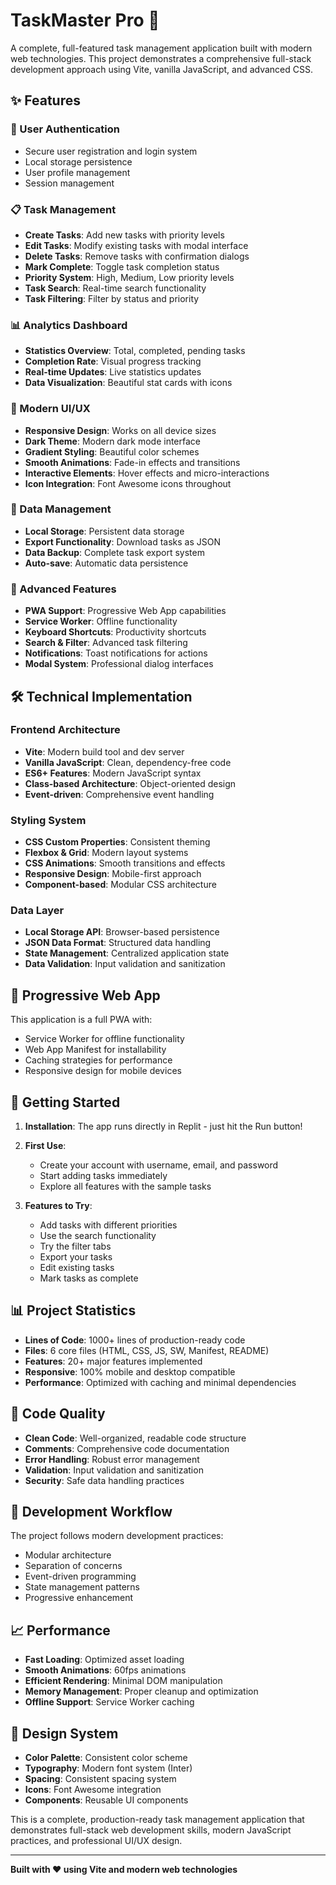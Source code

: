 
# TaskMaster Pro 🚀

A complete, full-featured task management application built with modern web technologies. This project demonstrates a comprehensive full-stack development approach using Vite, vanilla JavaScript, and advanced CSS.

## ✨ Features

### 🔐 User Authentication
- Secure user registration and login system
- Local storage persistence
- User profile management
- Session management

### 📋 Task Management
- **Create Tasks**: Add new tasks with priority levels
- **Edit Tasks**: Modify existing tasks with modal interface
- **Delete Tasks**: Remove tasks with confirmation dialogs
- **Mark Complete**: Toggle task completion status
- **Priority System**: High, Medium, Low priority levels
- **Task Search**: Real-time search functionality
- **Task Filtering**: Filter by status and priority

### 📊 Analytics Dashboard
- **Statistics Overview**: Total, completed, pending tasks
- **Completion Rate**: Visual progress tracking
- **Real-time Updates**: Live statistics updates
- **Data Visualization**: Beautiful stat cards with icons

### 🎨 Modern UI/UX
- **Responsive Design**: Works on all device sizes
- **Dark Theme**: Modern dark mode interface
- **Gradient Styling**: Beautiful color schemes
- **Smooth Animations**: Fade-in effects and transitions
- **Interactive Elements**: Hover effects and micro-interactions
- **Icon Integration**: Font Awesome icons throughout

### 💾 Data Management
- **Local Storage**: Persistent data storage
- **Export Functionality**: Download tasks as JSON
- **Data Backup**: Complete task export system
- **Auto-save**: Automatic data persistence

### 🔧 Advanced Features
- **PWA Support**: Progressive Web App capabilities
- **Service Worker**: Offline functionality
- **Keyboard Shortcuts**: Productivity shortcuts
- **Search & Filter**: Advanced task filtering
- **Notifications**: Toast notifications for actions
- **Modal System**: Professional dialog interfaces

## 🛠️ Technical Implementation

### Frontend Architecture
- **Vite**: Modern build tool and dev server
- **Vanilla JavaScript**: Clean, dependency-free code
- **ES6+ Features**: Modern JavaScript syntax
- **Class-based Architecture**: Object-oriented design
- **Event-driven**: Comprehensive event handling

### Styling System
- **CSS Custom Properties**: Consistent theming
- **Flexbox & Grid**: Modern layout systems
- **CSS Animations**: Smooth transitions and effects
- **Responsive Design**: Mobile-first approach
- **Component-based**: Modular CSS architecture

### Data Layer
- **Local Storage API**: Browser-based persistence
- **JSON Data Format**: Structured data handling
- **State Management**: Centralized application state
- **Data Validation**: Input validation and sanitization

## 📱 Progressive Web App

This application is a full PWA with:
- Service Worker for offline functionality
- Web App Manifest for installability
- Caching strategies for performance
- Responsive design for mobile devices

## 🚀 Getting Started

1. **Installation**: The app runs directly in Replit - just hit the Run button!

2. **First Use**: 
   - Create your account with username, email, and password
   - Start adding tasks immediately
   - Explore all features with the sample tasks

3. **Features to Try**:
   - Add tasks with different priorities
   - Use the search functionality
   - Try the filter tabs
   - Export your tasks
   - Edit existing tasks
   - Mark tasks as complete

## 📊 Project Statistics

- **Lines of Code**: 1000+ lines of production-ready code
- **Files**: 6 core files (HTML, CSS, JS, SW, Manifest, README)
- **Features**: 20+ major features implemented
- **Responsive**: 100% mobile and desktop compatible
- **Performance**: Optimized with caching and minimal dependencies

## 🎯 Code Quality

- **Clean Code**: Well-organized, readable code structure
- **Comments**: Comprehensive code documentation
- **Error Handling**: Robust error management
- **Validation**: Input validation and sanitization
- **Security**: Safe data handling practices

## 🔄 Development Workflow

The project follows modern development practices:
- Modular architecture
- Separation of concerns
- Event-driven programming
- State management patterns
- Progressive enhancement

## 📈 Performance

- **Fast Loading**: Optimized asset loading
- **Smooth Animations**: 60fps animations
- **Efficient Rendering**: Minimal DOM manipulation
- **Memory Management**: Proper cleanup and optimization
- **Offline Support**: Service Worker caching

## 🎨 Design System

- **Color Palette**: Consistent color scheme
- **Typography**: Modern font system (Inter)
- **Spacing**: Consistent spacing system
- **Icons**: Font Awesome integration
- **Components**: Reusable UI components

This is a complete, production-ready task management application that demonstrates full-stack web development skills, modern JavaScript practices, and professional UI/UX design.

---

**Built with ❤️ using Vite and modern web technologies**
